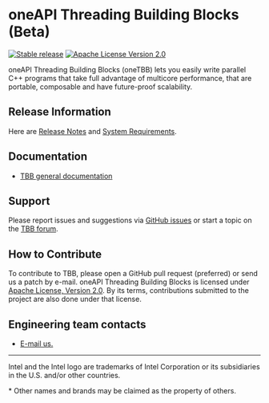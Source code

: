 # oneAPI Threading Building Blocks (Beta)
[![Stable release](https://img.shields.io/badge/version-2021.1--beta05-yellow.svg)](https://github.com/oneapi-src/oneTBB/releases/tag/v2021.1-beta05)
[![Apache License Version 2.0](https://img.shields.io/badge/license-Apache_2.0-green.svg)](LICENSE)

oneAPI Threading Building Blocks (oneTBB) lets you easily write parallel C++ programs that take
full advantage of multicore performance, that are portable, composable and have future-proof scalability.

## Release Information
Here are [Release Notes]( https://software.intel.com/en-us/articles/intel-oneapi-threading-building-blocks-release-notes) and
[System Requirements](https://software.intel.com/en-us/articles/intel-oneapi-threading-building-blocks-system-requirements).

## Documentation
* [TBB general documentation](https://software.intel.com/en-us/oneapi-tbb-documentation)

## Support
Please report issues and suggestions via
[GitHub issues](https://github.com/oneapi-src/oneTBB/issues) or start a topic on the
[TBB forum](http://software.intel.com/en-us/forums/intel-threading-building-blocks/).

## How to Contribute
To contribute to TBB, please open a GitHub pull request (preferred) or send us a patch by e-mail.
oneAPI Threading Building Blocks is licensed under [Apache License, Version 2.0](LICENSE).
By its terms, contributions submitted to the project are also done under that license.

## Engineering team contacts
* [E-mail us.](mailto:inteltbbdevelopers@intel.com)

------------------------------------------------------------------------
Intel and the Intel logo are trademarks of Intel Corporation or its subsidiaries in the U.S. and/or other countries.

\* Other names and brands may be claimed as the property of others.
